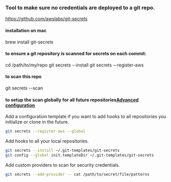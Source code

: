 ### Tool to make sure no credentials are deployed to a git repo.

https://github.com/awslabs/git-secrets

#### installation on mac
brew install git-secrets

#### to ensure a git repository is scanned for secrets on each commit:

cd /path/to/my/repo
git secrets --install
git secrets --register-aws

#### to scan this repo
git secrets --scan

#### to setup the scan globally for all future repositories[Advanced configuration](https://github.com/awslabs/git-secrets?tab=readme-ov-file#id10)


Add a configuration template if you want to add hooks to all repositories you initialize or clone in the future.
```bash
git secrets --register-aws --global
```

Add hooks to all your local repositories.
```bash
git secrets --install ~/.git-templates/git-secrets
git config --global init.templateDir ~/.git-templates/git-secrets
```

Add custom providers to scan for security credentials.
```bash
git secrets --add-provider -- cat /path/to/secret/file/patterns
```